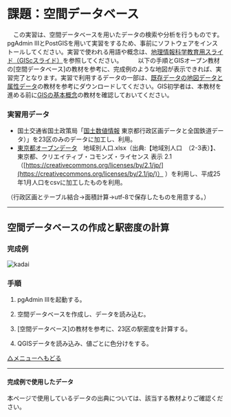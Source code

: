 # 課題：空間データベース
　この実習は、空間データベースを用いたデータの検索や分析を行うものです。pgAdmin IIIとPostGISを用いて実習をするため、事前にソフトウェアをインストールしてください。実習で使われる用語や概念は、[地理情報科学教育用スライド（GIScスライド）]を参照してください。
　
 　以下の手順とGISオープン教材の[空間データベース]の教材を参考に、完成例のような地図が表示できれば、実習完了となります。実習で利用するデータの一部は、[既存データの地図データと属性データ]の教材を参考にダウンロードしてください。GIS初学者は、本教材を進める前に[GISの基本概念]の教材を確認しておいてください。

### 実習用データ

* 国土交通省国土政策局「[国土数値情報] 東京都行政区画データと全国鉄道データ）」を23区のみのデータに加工し、利用。
* [東京都オープンデータ]　地域別人口.xlsx（出典:【地域別人口　（2-3表）】、東京都、クリエイティブ・コモンズ・ライセンス 表示 2.1（[https://creativecommons.org/licenses/by/2.1/jp/](https://creativecommons.org/licenses/by/2.1/jp/)）
）を利用し、平成25年1月人口をcsvに加工したものを利用。

（行政区画とテーブル結合→面積計算→utf-8で保存したものを用意する。）

---

## <a name="空間データベースの作成と駅密度の計算"></a>空間データベースの作成と駅密度の計算

### 完成例
![kadai](pic/9-1.png)

### 手順
1. pgAdmin IIIを起動する。

2. 空間データベースを作成し、データを読み込む。

3. [空間データベース]の教材を参考に、23区の駅密度を計算する。

4. QGISデータを読み込み、値ごとに色分けをする。

[△メニューへもどる]

---

#### 完成例で使用したデータ
本ページで使用しているデータの出典については、該当する教材よりご確認ください。

[△メニューへもどる]:空間データベース.md#menu
[QGISビギナーズマニュアル]:../QGISビギナーズマニュアル/QGISビギナーズマニュアル.md
[GRASSビギナーズマニュアル]:../GRASSビギナーズマニュアル/GRASSビギナーズマニュアル.md
[GISの基本概念]:../01_GISの基本概念/GISの基本概念.md
[既存データの地図データと属性データ]:../07_既存データの地図データと属性データ/既存データの地図データと属性データ.md
[空間データ]:../08_空間データ/空間データ.md
[空間データの結合・修正]:../10_空間データの統合・修正/空間データの統合・修正.md
[視覚的伝達]:../21_視覚的伝達/視覚的伝達.md
[政府統計局e-stat]:https://www.e-stat.go.jp/SG1/estat/eStatTopPortal.do
[国土数値情報]:http://nlftp.mlit.go.jp/ksj/
[基本的な空間解析]:../11_基本的な空間解析/基本的な空間解析.md
[ネットワーク分析]:../12_ネットワーク分析/ネットワーク分析.md
[領域分析]:../13_領域分析/領域分析.md
[点データの分析]:../14_点データの分析/点データの分析.md
[ラスタデータの分析]:../15_ラスタデータの分析/ラスタデータの分析.md
[空間補間]:../18_空間補間/空間補間.md
[政府統計局e-stat]:https://www.e-stat.go.jp/SG1/estat/eStatTopPortal.do
[国土数値情報]:http://nlftp.mlit.go.jp/ksj/
[地理情報科学教育用スライド（GIScスライド）]:http://curricula.csis.u-tokyo.ac.jp/slide/4.html
[東京都オープンデータ]:http://www.metro.tokyo.jp/SUB/OPENDATA/
